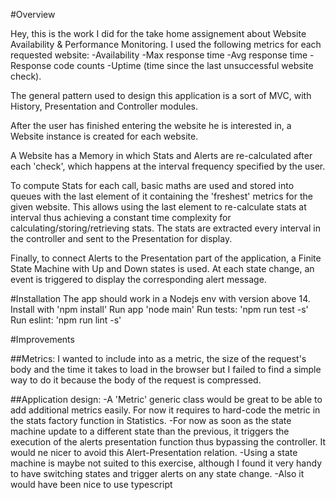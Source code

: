 #Overview

Hey, this is the work I did for the take home assignement about Website Availability & Performance Monitoring.
I used the following metrics for each requested website:
-Availability
-Max response time
-Avg response time
-Response code counts
-Uptime (time since the last unsuccessful website check).

The general pattern used to design this application is a sort of MVC, with History, Presentation and Controller
modules.

After the user has finished entering the website he is interested in, a Website instance is created for each website.

A Website has a Memory in which Stats and Alerts are re-calculated after each 'check', which happens at the interval
frequency specified by the user.

To compute Stats for each call, basic maths are used and stored into queues with the last element of it containing 
the 'freshest' metrics for the given website. This allows using the last element to re-calculate stats at interval
thus achieving a constant time complexity for calculating/storing/retrieving stats.
The stats are extracted every interval in the controller and sent to the Presentation for display.

Finally, to connect Alerts to the Presentation part of the application, a Finite State Machine with Up and Down states 
is used. At each state change, an event is triggered to display the corresponding alert message.


#Installation
The app should work in a Nodejs env with version above 14.
Install with 'npm install'
Run app 'node main'
Run tests: 'npm run test -s'
Run eslint: 'npm run lint -s'

#Improvements

##Metrics:
I wanted to include into as a metric, the size of the request's body and the time it takes to load in the
browser but I failed to find a simple way to do it because the body of the request is compressed.

##Application design:
-A 'Metric' generic class would be great to be able to add additional metrics easily. For now it requires to hard-code
the metric in the stats factory function in Statistics.
-For now as soon as the state machine update to a different state than the previous, it triggers the execution of the
alerts presentation function thus bypassing the controller. It would ne nicer to avoid this Alert-Presentation relation.
-Using a state machine is maybe not suited to this exercise, although I found it very handy to have switching states
and trigger alerts on any state change.
-Also it would have been nice to use typescript